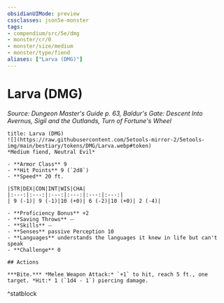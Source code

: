 ```yaml
---
obsidianUIMode: preview
cssclasses: json5e-monster
tags:
- compendium/src/5e/dmg
- monster/cr/0
- monster/size/medium
- monster/type/fiend
aliases: ["Larva (DMG)"]
---
```

# Larva (DMG)
*Source: Dungeon Master's Guide p. 63, Baldur's Gate: Descent Into Avernus, Sigil and the Outlands, Turn of Fortune's Wheel*  

```ad-statblock
title: Larva (DMG)
![](https://raw.githubusercontent.com/5etools-mirror-2/5etools-img/main/bestiary/tokens/DMG/Larva.webp#token)
*Medium fiend, Neutral Evil*

- **Armor Class** 9
- **Hit Points** 9 (`2d8`)
- **Speed** 20 ft.

|STR|DEX|CON|INT|WIS|CHA|
|:---:|:---:|:---:|:---:|:---:|:---:|
| 9 (-1)| 9 (-1)|10 (+0)| 6 (-2)|10 (+0)| 2 (-4)|

- **Proficiency Bonus** +2
- **Saving Throws** ⏤
- **Skills** ⏤
- **Senses** passive Perception 10
- **Languages** understands the languages it knew in life but can't speak
- **Challenge** 0

## Actions

***Bite.*** *Melee Weapon Attack:* `+1` to hit, reach 5 ft., one target. *Hit:* 1 (`1d4 - 1`) piercing damage.
```
^statblock
